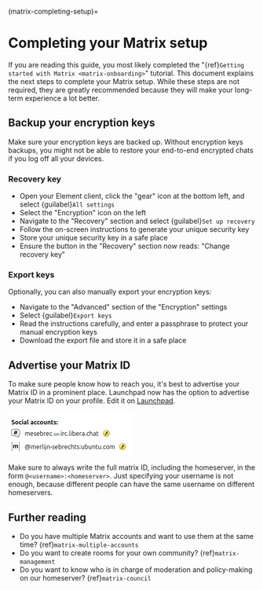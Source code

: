 (matrix-completing-setup)=
# Completing your Matrix setup

If you are reading this guide, you most likely completed the "{ref}`Getting started with Matrix <matrix-onboarding>`" tutorial.
This document explains the next steps to complete your Matrix setup.
While these steps are not required, they are greatly recommended because they will make your long-term experience a lot better.


## Backup your encryption keys

Make sure your encryption keys are backed up.
Without encryption keys backups, you might not be able to restore your end-to-end encrypted chats if you log off all your devices.


### Recovery key

* Open your Element client, click the "gear" icon at the bottom left, and select {guilabel}`All settings`
* Select the "Encryption" icon on the left
* Navigate to the "Recovery" section and select {guilabel}`Set up recovery`
* Follow the on-screen instructions to generate your unique security key
* Store your unique security key in a safe place
* Ensure the button in the "Recovery" section now reads: "Change recovery key"


### Export keys

Optionally, you can also manually export your encryption keys:

* Navigate to the "Advanced" section of the "Encryption" settings
* Select {guilabel}`Export keys`
* Read the instructions carefully, and enter a passphrase to protect your manual encryption keys
* Download the export file and store it in a safe place


## Advertise your Matrix ID

To make sure people know how to reach you, it's best to advertise your Matrix ID in a prominent place.
Launchpad now has the option to advertise your Matrix ID on your profile.
Edit it on [Launchpad](https://launchpad.net/~/).

![Matrix ID|256x88](matrix-id.png)

Make sure to always write the full matrix ID, including the homeserver, in the form `@<username>:<homeserver>`. Just specifying your username is not enough, because different people can have the same username on different homeservers.


## Further reading

* Do you have multiple Matrix accounts and want to use them at the same time? {ref}`matrix-multiple-accounts`
* Do you want to create rooms for your own community? {ref}`matrix-management`
* Do you want to know who is in charge of moderation and policy-making on our homeserver? {ref}`matrix-council`

